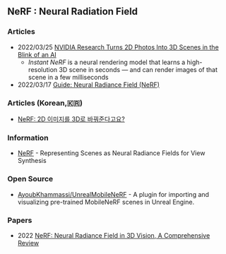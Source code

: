 ## NeRF : Neural Radiation Field



### Articles
- 2022/03/25 [NVIDIA Research Turns 2D Photos Into 3D Scenes in the Blink of an AI](https://blogs.nvidia.com/blog/2022/03/25/instant-nerf-research-3d-ai/)
	- *Instant NeRF* is a neural rendering model that learns a high-resolution 3D scene in seconds — and can render images of that scene in a few milliseconds
- 2022/03/17 [Guide: Neural Radiance Field (NeRF)](https://datagen.tech/guides/synthetic-data/neural-radiance-field-nerf/)


### Articles (Korean,🇰🇷)
- [NeRF: 2D 이미지를 3D로 바꿔준다고요?](https://modulabs.co.kr/blog/nerf-from-2d-to-3d/)


### Information
- [NeRF](https://www.matthewtancik.com/nerf) - Representing Scenes as Neural Radiance Fields for View Synthesis


### Open Source
- [AyoubKhammassi/UnrealMobileNeRF](https://github.com/AyoubKhammassi/UnrealMobileNeRF) - A plugin for importing and visualizing pre-trained MobileNeRF scenes in Unreal Engine.


### Papers
- 2022 [NeRF: Neural Radiance Field in 3D Vision, A Comprehensive Review](https://arxiv.org/abs/2210.00379)


